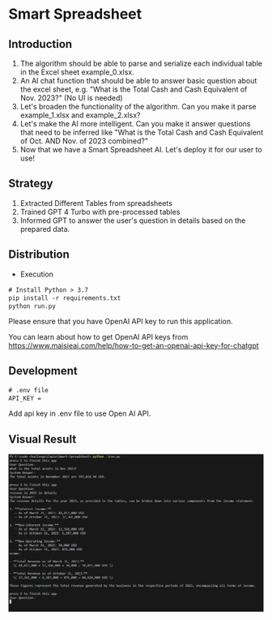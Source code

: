 # Smart Spreadsheet

## Introduction

1. The algorithm should be able to parse and serialize each individual table in the Excel sheet example_0.xlsx.
2. An AI chat function that should be able to answer basic question about the excel sheet, e.g. "What is the Total Cash and Cash Equivalent of Nov. 2023?" (No UI is needed)
3. Let's broaden the functionality of the algorithm. Can you make it parse example_1.xlsx and example_2.xlsx?
4. Let's make the AI more intelligent. Can you make it answer questions that need to be inferred like "What is the Total Cash and Cash Equivalent of Oct. AND Nov. of 2023 combined?"
5. Now that we have a Smart Spreadsheet AI. Let's deploy it for our user to use!

## Strategy

1. Extracted Different Tables from spreadsheets
2. Trained GPT 4 Turbo with pre-processed tables
3. Informed GPT to answer the user's question in details based on the prepared data.

## Distribution

- Execution

```
# Install Python > 3.7
pip install -r requirements.txt
python run.py
```

Please ensure that you have OpenAI API key to run this application.

You can learn about how to get OpenAI API keys from https://www.maisieai.com/help/how-to-get-an-openai-api-key-for-chatgpt

## Development

```
# .env file
API_KEY =
```

Add api key in .env file to use Open AI API.

## Visual Result

![Usage](assets/screenshot.png)
